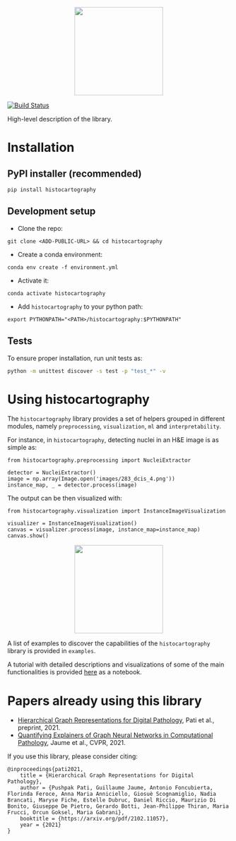 <p align="center">
  <img src="https://ibm.box.com/shared/static/568egs22ggn4gj080ys3m3dzd6fziga9.png" height="200">
</p>

[![Build Status](https://travis.ibm.com/DigitalPathologyZRL/histocartography.svg?token=8FJcyLKb64p4ANuB6hHj&branch=cleanup/stable)](https://travis.ibm.com/DigitalPathologyZRL/histocartography)

High-level description of the library. 

# Installation 

## PyPI installer (recommended)

`pip install histocartography`

## Development setup 

- Clone the repo:

```
git clone <ADD-PUBLIC-URL> && cd histocartography
```

- Create a conda environment:

```
conda env create -f environment.yml
```

- Activate it:

```
conda activate histocartography
```

- Add `histocartography` to your python path:

```
export PYTHONPATH="<PATH>/histocartography:$PYTHONPATH"
```

## Tests

To ensure proper installation, run unit tests as:

```sh 
python -m unittest discover -s test -p "test_*" -v
```

# Using histocartography 

The `histocartography` library provides a set of helpers grouped in different modules, namely `preprocessing`, `visualization`, `ml` and `interpretability`.  

For instance, in `histocartography`, detecting nuclei in an H&E image is as simple as:

```
from histocartography.preprocessing import NucleiExtractor

detector = NucleiExtractor()
image = np.array(Image.open('images/283_dcis_4.png'))
instance_map, _ = detector.process(image)
```

The output can be then visualized with:

```
from histocartography.visualization import InstanceImageVisualization

visualizer = InstanceImageVisualization()
canvas = visualizer.process(image, instance_map=instance_map)
canvas.show()
```

<p align="center">
  <img src="" height="200">
</p>

A list of examples to discover the capabilities of the `histocartography` library is provided in `examples`. 

A tutorial with detailed descriptions and visualizations of some of the main functionalities is provided [here](https://github.com/maragraziani/interpretAI_DigiPath/blob/feature/handson2%2Fpus/hands-on-session-2/hands-on-session-2.ipynb) as a notebook. 

# Papers already using this library

- [Hierarchical Graph Representations for Digital Pathology](https://arxiv.org/pdf/2102.11057.pdf]), Pati et al., preprint, 2021.
- [Quantifying Explainers of Graph Neural Networks in Computational Pathology](https://arxiv.org/pdf/2011.12646.pdf),  Jaume et al., CVPR, 2021.

If you use this library, please consider citing:

```
@inproceedings{pati2021,
    title = {Hierarchical Graph Representations for Digital Pathology},
    author = {Pushpak Pati, Guillaume Jaume, Antonio Foncubierta, Florinda Feroce, Anna Maria Anniciello, Giosuè Scognamiglio, Nadia Brancati, Maryse Fiche, Estelle Dubruc, Daniel Riccio, Maurizio Di Bonito, Giuseppe De Pietro, Gerardo Botti, Jean-Philippe Thiran, Maria Frucci, Orcun Goksel, Maria Gabrani},
    booktitle = {https://arxiv.org/pdf/2102.11057},
    year = {2021}
} 
```
